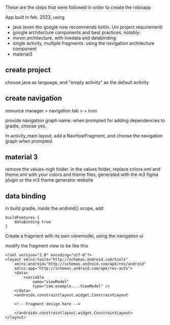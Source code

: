 
These are the steps that were followed in order to create the roboapp

App built in feb. 2023, using
- java (even tho google now recommends kotlin. Uni project requirement)
- google architecture components and best practices. notably:
- mvvm architecture, with livedata and databinding
- single activity, multiple fragments. using the navigation architecture component
- material3

## create project

choose java as language, and "empty activity" as the default activity

## create navigation

resource manager > navigation tab > + icon

provide navigation graph name. when prompted for adding dependencies to gradle, choose yes.

In activity_main layout, add a NavHostFragment, and choose the navigation graph when prompted.

## material 3

remove the values-nigh folder.
in the values folder, replace colors.xml and theme.xml with your colors and theme files,
generated with the m3 figma plugin or the m3 theme generator website

## data binding

in build gradle, inside the android{} scope, add

    buildFeatures {
        dataBinding true
    }

Create a fragment with its own viewmodel, using the navigation ui

modify the fragment view to be like this

    <?xml version="1.0" encoding="utf-8"?>
    <layout xmlns:tools="http://schemas.android.com/tools"
        xmlns:android="http://schemas.android.com/apk/res/android"
        xmlns:app="http://schemas.android.com/apk/res-auto">
        <data>
            <variable
                name="viewModel"
                type="com.example....ViewModel" />
        </data>
        <androidx.constraintlayout.widget.ConstraintLayout

        <!-- Fragment design here -->

        </androidx.constraintlayout.widget.ConstraintLayout>
    </layout>




